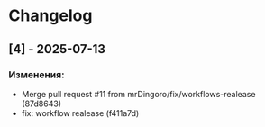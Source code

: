 # Changelog

## [4] - 2025-07-13

### Изменения:
- Merge pull request #11 from mrDingoro/fix/workflows-realease (87d8643)
- fix: workflow realease (f411a7d)

